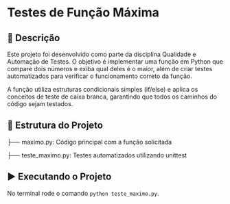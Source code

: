 # Testes de Função Máxima

## 📘 Descrição
Este projeto foi desenvolvido como parte da disciplina Qualidade e Automação de Testes.
O objetivo é implementar uma função em Python que compare dois números e exiba qual deles é o maior, além de criar testes automatizados para verificar o funcionamento correto da função.

A função utiliza estruturas condicionais simples (if/else) e aplica os conceitos de teste de caixa branca, garantindo que todos os caminhos do código sejam testados.

## 🧩 Estrutura do Projeto
├── maximo.py: Código principal com a função solicitada

├── teste_maximo.py: Testes automatizados utilizando unittest

## ▶️ Executando o Projeto
No terminal rode o comando ```python teste_maximo.py```.
